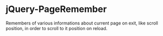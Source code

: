 jQuery-PageRemember
===================

Remembers of various informations about current page on exit, like scroll position, in order to scroll to it position on reload.
